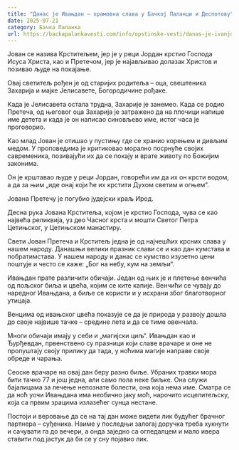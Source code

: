 ```yaml
---
title: "Данас је Ивањдан – храмовна слава у Бачкој Паланци и Деспотову"
date: 2025-07-21
category: Бачка Паланка
url: https://backapalankavesti.com/info/opstinske-vesti/danas-je-ivanjdan-hramovna-slava-u-backoj-palanci-i-despotovu/
---
```


Јован се назива Крститељем, јер је у реци Јордан крстио Господа Исуса Христа, као и Претечом, јер је најављивао долазак Христов и позивао људе на покајање.

Овај светитељ рођен је од старијих родитеља – оца, свештеника Захарија и мајке Јелисавете, Богородичине рођаке.

Када је Јелисавета остала трудна, Захарије је занемео. Када се родио Претеча, од његовог оца Захарија је затражено да на плочици напише име детета и када је он написао синовљево име, истог часа је проговорио.

Као млад Јован је отишао у пустињу где се хранио корењем и дивљим медом. У проповедима је критиковао морално посрнуће својих савременика, позивајући их да се покају и врате животу по Божијим законима.

Он је крштавао људе у реци Јордан, говорећи им да их он крсти водом, а да за њим „иде онај који ће их крстити Духом светим и огњем“.

Јована Претечу је погубио јудејски краљ Ирод.

Десна рука Јована Крститеља, којом је крстио Господа, чува се као највећа реликвија, уз део Часног крста и мошти Светог Петра Цетињског, у Цетињском манастиру.

Свети Јован Претеча и Крститељ једна је од најчешћих крсних слава у нашем народу. Данашњи велики празник слави се и као дан кумстава и побратимстава. У нашем народу и данас се кумство изузетно цени поштује и често се каже: „Бог на небу, кум на земљи“.

Ивањдан прате различити обичаји. Један од њих је и плетење венчића од пољског биља и цвећа, којим се ките капије. Венчићи се чувају до наредног Ивањдана, а биље се користи и у исхрани због благотворног утицаја.

Венцима од ивањског цвећа показује се да је природа у развоју дошла до своје највише тачке – средине лета и да се тиме овенчала.

Многи обичаји имају у себи и „магијски циљ“. Ивањдан као и Ђурђевдан, првенствено су празници који славе врачаре и оне не пропуштају своју прилику да тада, у ноћима магије направе своје обреде и чарања.

Сеоске врачаре на овај дан беру разно биље. Убраних травки мора бити тачно 77 и још једна, али само пола неке биљке. Она служи бајалицама за лечење непознате болести, она која нема име. Сматра се да ноћ уочи Ивањдана има необично јаку моћ, нарочито исцелитељску, која са првим зрацима излазећег сунца нестане.

Постоји и веровање да се на тај дан може видети лик будућег брачног партнера – суђеника. Наиме у последњи залогај доручка треба хукнути и сачувати га до вечери, а онда заједно са огледалцем и мало ивера ставити под јастук да би се у сну појавио лик.
